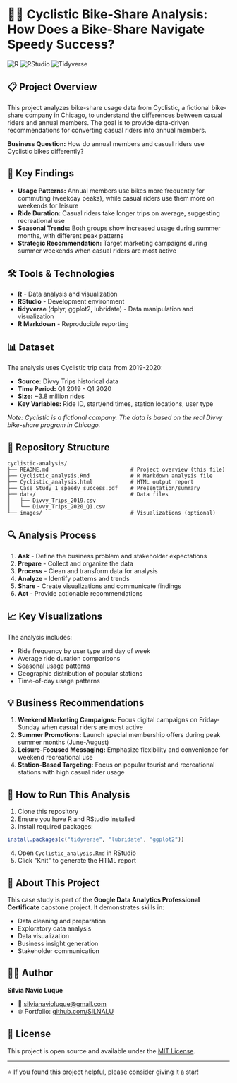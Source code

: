 # 🚴‍♀️ Cyclistic Bike-Share Analysis: How Does a Bike-Share Navigate Speedy Success?

![R](https://img.shields.io/badge/R-276DC3?style=for-the-badge&logo=r&logoColor=white)
![RStudio](https://img.shields.io/badge/RStudio-75AADB?style=for-the-badge&logo=RStudio&logoColor=white)
![Tidyverse](https://img.shields.io/badge/tidyverse-1A162D?style=for-the-badge&logo=tidyverse&logoColor=white)

## 📋 Project Overview

This project analyzes bike-share usage data from Cyclistic, a fictional bike-share company in Chicago, to understand the differences between casual riders and annual members. The goal is to provide data-driven recommendations for converting casual riders into annual members.

**Business Question:** How do annual members and casual riders use Cyclistic bikes differently?

## 🎯 Key Findings

- **Usage Patterns:** Annual members use bikes more frequently for commuting (weekday peaks), while casual riders use them more on weekends for leisure
- **Ride Duration:** Casual riders take longer trips on average, suggesting recreational use
- **Seasonal Trends:** Both groups show increased usage during summer months, with different peak patterns
- **Strategic Recommendation:** Target marketing campaigns during summer weekends when casual riders are most active

## 🛠️ Tools & Technologies

- **R** - Data analysis and visualization
- **RStudio** - Development environment
- **tidyverse** (dplyr, ggplot2, lubridate) - Data manipulation and visualization
- **R Markdown** - Reproducible reporting

## 📊 Dataset

The analysis uses Cyclistic trip data from 2019-2020:
- **Source:** Divvy Trips historical data
- **Time Period:** Q1 2019 - Q1 2020
- **Size:** ~3.8 million rides
- **Key Variables:** Ride ID, start/end times, station locations, user type

*Note: Cyclistic is a fictional company. The data is based on the real Divvy bike-share program in Chicago.*

## 📁 Repository Structure

```
cyclistic-analysis/
├── README.md                          # Project overview (this file)
├── Cyclistic_analysis.Rmd             # R Markdown analysis file
├── Cyclistic_analysis.html            # HTML output report
├── Case_Study_1_speedy_success.pdf    # Presentation/summary
├── data/                              # Data files
│   ├── Divvy_Trips_2019.csv
│   └── Divvy_Trips_2020_Q1.csv
└── images/                            # Visualizations (optional)
```

## 🔍 Analysis Process

1. **Ask** - Define the business problem and stakeholder expectations
2. **Prepare** - Collect and organize the data
3. **Process** - Clean and transform data for analysis
4. **Analyze** - Identify patterns and trends
5. **Share** - Create visualizations and communicate findings
6. **Act** - Provide actionable recommendations

## 📈 Key Visualizations

The analysis includes:
- Ride frequency by user type and day of week
- Average ride duration comparisons
- Seasonal usage patterns
- Geographic distribution of popular stations
- Time-of-day usage patterns

## 💡 Business Recommendations

1. **Weekend Marketing Campaigns:** Focus digital campaigns on Friday-Sunday when casual riders are most active
2. **Summer Promotions:** Launch special membership offers during peak summer months (June-August)
3. **Leisure-Focused Messaging:** Emphasize flexibility and convenience for weekend recreational use
4. **Station-Based Targeting:** Focus on popular tourist and recreational stations with high casual rider usage

## 🚀 How to Run This Analysis

1. Clone this repository
2. Ensure you have R and RStudio installed
3. Install required packages:
```r
install.packages(c("tidyverse", "lubridate", "ggplot2"))
```
4. Open `Cyclistic_analysis.Rmd` in RStudio
5. Click "Knit" to generate the HTML report

## 📝 About This Project

This case study is part of the **Google Data Analytics Professional Certificate** capstone project. It demonstrates skills in:
- Data cleaning and preparation
- Exploratory data analysis
- Data visualization
- Business insight generation
- Stakeholder communication

## 👩‍💻 Author

**Silvia Navío Luque**
- 📧 silvianavioluque@gmail.com
- 🌐 Portfolio: [github.com/SILNALU](https://github.com/SILNALU)

## 📄 License

This project is open source and available under the [MIT License](LICENSE).

---

⭐ If you found this project helpful, please consider giving it a star!
